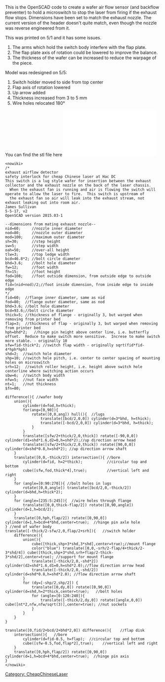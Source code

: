 This is the OpenSCAD code to create a wafer air flow sensor (and
backflow preventer) to hold a microswitch to stop the laser from firing
if the exhaust flow stops. Dimensions have been set to match the exhaust
nozzle. The current version of the header doesn't quite match, even
though the nozzle was reverse engineered from it.

This was printed on 5/1 and it has some issues.

1.  The arms which hold the switch body interfere with the flap plate.
2.  The flap plate axis of rotation could be lowered to improve the
    balance.
3.  The thickness of the wafer can be increased to reduce the warpage of
    the piece.

Model was redesigned on 5/5:

1.  Switch holder moved to side from top center
2.  Flap axis of rotation lowered
3.  Up arrow added
4.  Thickness increased from 3 to 5 mm
5.  Wire holes relocated 180°

You can find the stl file here
![](Airflow-switch.stl "Airflow-switch.stl")

    <nowiki>
    /*
    exhaust airflow detector
    safety interlock for cheap Chinese laser at Hac DC
    This switch is a lug style wafer for insertion between the exhaust collector and the exhaust nozzle on the back of the laser chassis.
      When the exhaust fan is running and air is flowing the switch will operate to allow the laser to fire.  This switch is upstream of
      the exhaust fan so air will leak into the exhaust stream, not exhaust leaking out into room air.
    James Sullivan
    5-5-17, v2
    OpenSCAD version 2015.03-1 

    --dimensions from mating exhaust nozzle--
    nid=60;     //nozzle inner diameter
    nod=80;     //nozzle outer diameter
    mod=100;    //maximum outer diameter
    sh=30;      //step height
    sw=5;       //step width
    oah=50;     //over-all height
    tlw=3;      //top ledge width
    bcd=46.8*2; //bolt circle diameter
    bhd=3.6;    //bolt hole diameter
    fw=12;      //foot width
    fh=15;      //foot height
    fod=108;    //foot outside dimension, from outside edge to outside edge
    fid=(nid+nod)/2;//foot inside dimension, from inside edge to inside edge
    */
    fid=60;  //flange inner diameter, same as nid
    fod=80;  //flange outer diameter, same as nod
    bhd=3.6; //bolt hole diameter
    bcd=93.6;//bolt circle diameter
    thick=5; //thickness of flange - originally 3, but warped when removing from printer bed
    flap=3;  //thickness of flap - originally 3, but warped when removing from printer bed
    hph=bhd*2;   //hinge pin height above center line, i.e. butterfly offset.  Reduce to make switch more sensitive.  Increse to make switch more stable. - originally 10
    sfw=fid-thick*2; //switch flap width - originally sqrt(fid*fid-4*hph*hph)
    shd=2;  //switch hole diameter
    shp=10; //switch hole pitch, i.e. center to center spacing of mounting holes on microswitch
    srh=12;  //switch roller height, i.e. height above switch hole centerline where switching action occurs
    sbw=6;  //switch body width
    nfw=5;  //nut face width
    nt=1;   //nut thickness
    $fn=80;

    difference(){ //wafer body
        union(){
            cylinder(d=fod,h=thick);    
            for(ang=[0,90]){
                rotate([0,0,ang]) hull(){  //lugs
                    translate([bcd/2,0,0]) cylinder(d=3*bhd, h=thick);
                    translate([-bcd/2,0,0]) cylinder(d=3*bhd, h=thick);
                }
            }
            translate([sfw/2+thick/2,0,thick]) rotate([-90,0,0]) cylinder(d1=shd*1.6,d2=0,h=shd*2);//up direction arrow head
            translate([sfw/2+thick/2,0,thick]) rotate([90,0,0]) cylinder(d=shd*0.8,h=shd*2); //up direction arrow shaft
        }
        translate([0,0,-thick/2]) intersection(){ //bore
            cylinder(d=fid, h=2*thick);           //circular top and bottom
            cube([sfw,fod,thick*4],true);         //vertical left and right
        }
        for (angle=[0:90:270]){ //bolt holes in lugs
            rotate([0,0,angle]) translate([bcd/2,0,-thick/2]) cylinder(d=bhd,h=thick*2);
        }
        for (angle=[235:5:245]){  //wire holes through flange
            translate([0,0,thick-flap/2]) rotate([0,90,angle]) cylinder(d=1,h=bcd/2);
        }
        translate([0,hph,flap/2]) rotate([0,90,0]) cylinder(d=1,h=bcd+4*bhd,center=true);  //hinge pin axle hole
    } //end of wafer body
    translate([-thick/2-sfw/2,0,flap/2+srh]){   //switch holder
        difference(){
            union(){
                cube([thick,shp+3*shd,3*shd],center=true);//mount flange
                color("blue") translate([0,0,-srh/2-flap/4+thick/2-3*shd/4]) cube([thick,shp+3*shd,srh+flap/2-thick-3*shd/2],center=true); //support for mount flange
                translate([-thick/2,0,-shd*2]) cylinder(d2=shd*1.6,d1=0,h=shd*2.0);//flow direction arrow head
                translate([-thick/2,0,-shd/2]) cylinder(d=shd*0.8,h=shd*2.0); //flow direction arrow shaft
            }
            for (dy=[-shp/2,shp/2]) {
                translate([0,dy,0]) rotate([0,90,0]) cylinder(d=shd,h=2*thick,center=true);   //bolt holes
                for (angle=[0:120:240]){
                    translate([-thick/2,dy,0]) rotate([angle,0,0]) cube([nt*2,nfw,nfw/sqrt(3)],center=true); //nut sockets
                }
            }
        }
    }

    translate([0,fid/2+bcd/2+bhd*2,0]) difference(){    //flap disk
        intersection(){   //bore
            cylinder(d=fid-0.5, h=flap);  //circular top and bottom
            cube([sfw-0.5,fod,flap*2],true);    //vertical left and right
        }
        translate([0,hph,flap/2]) rotate([0,90,0]) cylinder(d=1,h=bcd+4*bhd,center=true);  //hinge pin axis
    }
    </nowiki>

[Category: CheapChineseLaser](Category:_CheapChineseLaser)

